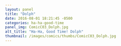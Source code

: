 ```yaml
---
layout: panel
title: "Dolph"
date: 2016-08-01 18:21:45 -0500
categories: ha-ha-good-time
panel_img: ComicC03_Dolph.jpg
alt_title: "Ha-Ha, Good Time! Dolph"
thumbnail: /images/comics/thumbs/ComicC03_Dolph.jpg
---
```

